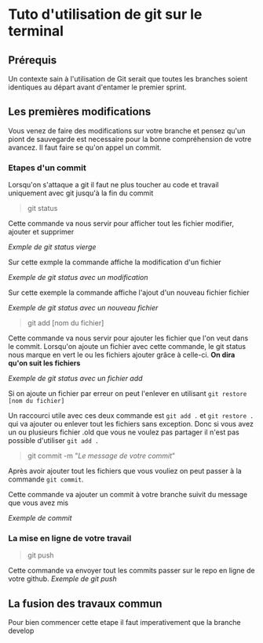 # Tuto d'utilisation de git sur le terminal

## Prérequis

Un contexte sain à l'utilisation de Git serait que toutes les branches soient identiques au départ avant d'entamer le premier sprint.

## Les premières modifications

Vous venez de faire des modifications sur votre branche et pensez qu'un piont de sauvegarde est necessaire pour la bonne compréhension de votre avancez. Il faut faire se qu'on appel un commit.

### Etapes d'un commit

Lorsqu'on s'attaque a git il faut ne plus toucher au code et travail uniquement avec git jusqu'à la fin du commit

>git status

Cette commande va nous servir pour afficher tout les fichier modifier, ajouter et supprimer

*Exmple de git status vierge*

Sur cette exmple la commande affiche la modification d'un fichier

*Exemple de git status avec un modification*

Sur cette exemple la commande affiche l'ajout d'un nouveau fichier fichier

*Exemple de git status avec un nouveau fichier*


> git add [nom du fichier]

Cette commande va nous servir pour ajouter les fichier que l'on veut dans le commit. Lorsqu'on ajoute un fichier avec cette commande, le git status nous marque en vert le ou les fichiers ajouter grâce à celle-ci. **On dira qu'on suit les fichiers**

*Exemple de git status avec un fichier add*

Si on ajoute un fichier par erreur on peut l'enlever en utilisant `git restore [nom du fichier]`

Un raccourci utile avec ces deux commande est `git add .` et `git restore .` qui va ajouter ou enlever tout les fichiers sans exception. Donc si vous avez un ou plusieurs fichier .old que vous ne voulez pas partager il n'est pas possible d'utiliser `git add .`


>git commit -m "*Le message de votre commit*"

Après avoir ajouter tout les fichiers que vous vouliez on peut passer à la commande `git commit`.

Cette commande va ajouter un commit à votre branche suivit du message que vous avez mis

*Exemple de commit*

### La mise en ligne de votre travail

>git push

Cette commande va envoyer tout les commits passer sur le repo en ligne de votre github.
*Exemple de git push*

## La fusion des travaux commun

Pour bien commencer cette etape il faut imperativement que la branche develop 

